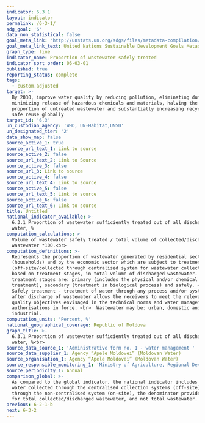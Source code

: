 ```yaml
---
indicator: 6.3.1
layout: indicator
permalink: /6-3-1/
sdg_goal: '6'
data_non_statistical: false
goal_meta_link: 'http://unstats.un.org/sdgs/files/metadata-compilation/Metadata-Goal-6.pdf'
goal_meta_link_text: United Nations Sustainable Development Goals Metadata (pdf 428kB)
graph_type: line
indicator_name: Proportion of wastewater safely treated
indicator_sort_order: 06-03-01
published: true
reporting_status: complete
tags:
  - custom.adjusted
target: >-
  By 2030, improve water quality by reducing pollution, eliminating dumping and
  minimizing release of hazardous chemicals and materials, halving the
  proportion of untreated wastewater and substantially increasing recycling and
  safe reuse globally
target_id: '6.3'
un_custodian_agency: 'WHO, UN-Habitat,UNSD'
un_designated_tier: '2'
data_show_map: false
source_active_1: true
source_url_text_1: Link to source
source_active_2: false
source_url_text_2: Link to Source
source_active_3: false
source_url_3: Link to source
source_active_4: false
source_url_text_4: Link to source
source_active_5: false
source_url_text_5: Link to source
source_active_6: false
source_url_text_6: Link to source
title: Untitled
national_indicator_available: >-
  6.3.1 Proportion of wastewater sufficiently treated out of all discharged
  water, %
computation_calculations: >-
  Volume of wastewater safely treated / total volume of collected/discharge
  wastewater *100.<br>
computation_definitions: >-
  Represents the proportion of wastewater generated by residential sector
  (households) and by the economic sector which are subject to treatment
  (off-site/collected through centralised system for wastewater collection),
  based on treatment stages, in total volume of discharged wastewater. The
  treatment stages are: primary (includes the physical and/or chemical
  treatment), secondary (treatment in biological process) and safely. <br> 
  Safely treatment - treatment of water through any process and/or system, which
  after discharge of wastewater allows the receivers to meet the relevant
  quality objectives envisaged in the technical norms and water management
  authorisations in force. <br>  Wastewater may be: urban, domestic and
  industrial.
computation_units: 'Percent, %'
national_geographical_coverage: Republic of Moldova
graph_title: >-
  6.3.1 Proportion of wastewater sufficiently treated out of all discharged
  water, %<br> 
source_data_source_1: 'Administrative form no. 1 - water management '
source_data_supplier_1: Agency “Apele Moldovei” (Moldovan Water)
source_organisation_1: Agency “Apele Moldovei” (Moldovan Water)
source_responsible_monitoring_1: 'Ministry of Agriculture, Regional Development and Environment'
source_periodicity_1: Annual
comparison_global: >-
  As compared to the global indicator, the national indicator includes only the
  water collected through the centralised collection systems (off-site) and not
  through the non-centralised system (on-site), the denominator provides only
  for total collected/discharged wastewater, and not total wastewater. 
previous: 6-2-1-b
next: 6-3-2
---
```

